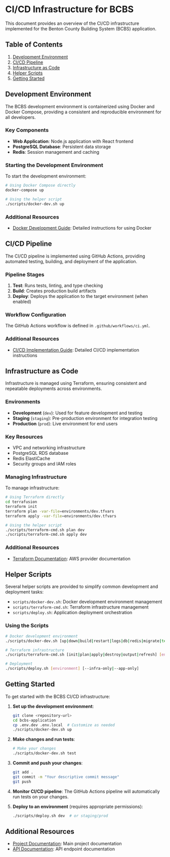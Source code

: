 # CI/CD Infrastructure for BCBS

This document provides an overview of the CI/CD infrastructure implemented for the Benton County Building System (BCBS) application.

## Table of Contents

1. [Development Environment](#development-environment)
2. [CI/CD Pipeline](#ci-cd-pipeline)
3. [Infrastructure as Code](#infrastructure-as-code)
4. [Helper Scripts](#helper-scripts)
5. [Getting Started](#getting-started)

## Development Environment

The BCBS development environment is containerized using Docker and Docker Compose, providing a consistent and reproducible environment for all developers.

### Key Components

- **Web Application**: Node.js application with React frontend
- **PostgreSQL Database**: Persistent data storage
- **Redis**: Session management and caching

### Starting the Development Environment

To start the development environment:

```bash
# Using Docker Compose directly
docker-compose up

# Using the helper script
./scripts/docker-dev.sh up
```

### Additional Resources

- [Docker Development Guide](./docker_development_guide.md): Detailed instructions for using Docker

## CI/CD Pipeline

The CI/CD pipeline is implemented using GitHub Actions, providing automated testing, building, and deployment of the application.

### Pipeline Stages

1. **Test**: Runs tests, linting, and type checking
2. **Build**: Creates production build artifacts
3. **Deploy**: Deploys the application to the target environment (when enabled)

### Workflow Configuration

The GitHub Actions workflow is defined in `.github/workflows/ci.yml`.

### Additional Resources

- [CI/CD Implementation Guide](./cicd_implementation_guide.md): Detailed CI/CD implementation instructions

## Infrastructure as Code

Infrastructure is managed using Terraform, ensuring consistent and repeatable deployments across environments.

### Environments

- **Development** (`dev`): Used for feature development and testing
- **Staging** (`staging`): Pre-production environment for integration testing
- **Production** (`prod`): Live environment for end users

### Key Resources

- VPC and networking infrastructure
- PostgreSQL RDS database
- Redis ElastiCache
- Security groups and IAM roles

### Managing Infrastructure

To manage infrastructure:

```bash
# Using Terraform directly
cd terrafusion
terraform init
terraform plan -var-file=environments/dev.tfvars
terraform apply -var-file=environments/dev.tfvars

# Using the helper script
./scripts/terraform-cmd.sh plan dev
./scripts/terraform-cmd.sh apply dev
```

### Additional Resources

- [Terraform Documentation](https://registry.terraform.io/providers/hashicorp/aws/latest/docs): AWS provider documentation

## Helper Scripts

Several helper scripts are provided to simplify common development and deployment tasks:

- `scripts/docker-dev.sh`: Docker development environment management
- `scripts/terraform-cmd.sh`: Terraform infrastructure management
- `scripts/deploy.sh`: Application deployment orchestration

### Using the Scripts

```bash
# Docker development environment
./scripts/docker-dev.sh [up|down|build|restart|logs|db|redis|migrate|test|clean]

# Terraform infrastructure
./scripts/terraform-cmd.sh [init|plan|apply|destroy|output|refresh] [environment]

# Deployment
./scripts/deploy.sh [environment] [--infra-only|--app-only]
```

## Getting Started

To get started with the BCBS CI/CD infrastructure:

1. **Set up the development environment**:
   ```bash
   git clone <repository-url>
   cd bcbs-application
   cp .env.dev .env.local  # Customize as needed
   ./scripts/docker-dev.sh up
   ```

2. **Make changes and run tests**:
   ```bash
   # Make your changes
   ./scripts/docker-dev.sh test
   ```

3. **Commit and push your changes**:
   ```bash
   git add .
   git commit -m "Your descriptive commit message"
   git push
   ```

4. **Monitor CI/CD pipeline**:
   The GitHub Actions pipeline will automatically run tests on your changes.

5. **Deploy to an environment** (requires appropriate permissions):
   ```bash
   ./scripts/deploy.sh dev  # or staging/prod
   ```

## Additional Resources

- [Project Documentation](../README.md): Main project documentation
- [API Documentation](../API-ENDPOINTS.md): API endpoint documentation